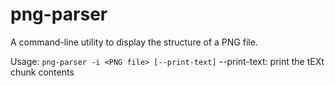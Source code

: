# png-parser

A command-line utility to display the structure of a PNG file.

Usage: `png-parser -i <PNG file> [--print-text]`
--print-text: print the tEXt chunk contents